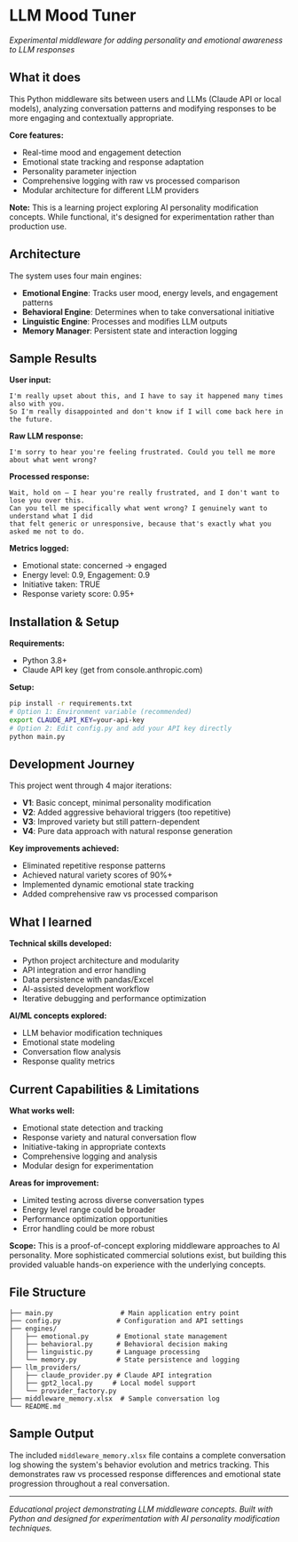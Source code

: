 # LLM Mood Tuner

*Experimental middleware for adding personality and emotional awareness to LLM responses*

## What it does

This Python middleware sits between users and LLMs (Claude API or local models), analyzing conversation patterns and modifying responses to be more engaging and contextually appropriate.

**Core features:**
- Real-time mood and engagement detection
- Emotional state tracking and response adaptation  
- Personality parameter injection
- Comprehensive logging with raw vs processed comparison
- Modular architecture for different LLM providers

**Note:** This is a learning project exploring AI personality modification concepts. While functional, it's designed for experimentation rather than production use.

## Architecture

The system uses four main engines:
- **Emotional Engine**: Tracks user mood, energy levels, and engagement patterns
- **Behavioral Engine**: Determines when to take conversational initiative  
- **Linguistic Engine**: Processes and modifies LLM outputs
- **Memory Manager**: Persistent state and interaction logging

## Sample Results

**User input:**
```
I'm really upset about this, and I have to say it happened many times also with you.
So I'm really disappointed and don't know if I will come back here in the future.
```

**Raw LLM response:**
```
I'm sorry to hear you're feeling frustrated. Could you tell me more about what went wrong?
```

**Processed response:**
```
Wait, hold on – I hear you're really frustrated, and I don't want to lose you over this. 
Can you tell me specifically what went wrong? I genuinely want to understand what I did 
that felt generic or unresponsive, because that's exactly what you asked me not to do.
```

**Metrics logged:**
- Emotional state: concerned → engaged
- Energy level: 0.9, Engagement: 0.9  
- Initiative taken: TRUE
- Response variety score: 0.95+

## Installation & Setup

**Requirements:**
- Python 3.8+
- Claude API key (get from console.anthropic.com)

**Setup:**
```bash
pip install -r requirements.txt
# Option 1: Environment variable (recommended)
export CLAUDE_API_KEY=your-api-key
# Option 2: Edit config.py and add your API key directly
python main.py
```

## Development Journey

This project went through 4 major iterations:
- **V1**: Basic concept, minimal personality modification
- **V2**: Added aggressive behavioral triggers (too repetitive)
- **V3**: Improved variety but still pattern-dependent  
- **V4**: Pure data approach with natural response generation

**Key improvements achieved:**
- Eliminated repetitive response patterns
- Achieved natural variety scores of 90%+
- Implemented dynamic emotional state tracking
- Added comprehensive raw vs processed comparison

## What I learned

**Technical skills developed:**
- Python project architecture and modularity
- API integration and error handling
- Data persistence with pandas/Excel
- AI-assisted development workflow
- Iterative debugging and performance optimization

**AI/ML concepts explored:**
- LLM behavior modification techniques  
- Emotional state modeling
- Conversation flow analysis
- Response quality metrics

## Current Capabilities & Limitations

**What works well:**
- Emotional state detection and tracking
- Response variety and natural conversation flow
- Initiative-taking in appropriate contexts
- Comprehensive logging and analysis
- Modular design for experimentation

**Areas for improvement:**
- Limited testing across diverse conversation types
- Energy level range could be broader
- Performance optimization opportunities
- Error handling could be more robust

**Scope:** This is a proof-of-concept exploring middleware approaches to AI personality. More sophisticated commercial solutions exist, but building this provided valuable hands-on experience with the underlying concepts.

## File Structure

```
├── main.py                 # Main application entry point
├── config.py              # Configuration and API settings  
├── engines/
│   ├── emotional.py       # Emotional state management
│   ├── behavioral.py      # Behavioral decision making
│   ├── linguistic.py      # Language processing
│   └── memory.py          # State persistence and logging
├── llm_providers/
│   ├── claude_provider.py # Claude API integration
│   ├── gpt2_local.py     # Local model support
│   └── provider_factory.py
├── middleware_memory.xlsx  # Sample conversation log
└── README.md
```

## Sample Output

The included `middleware_memory.xlsx` file contains a complete conversation log showing the system's behavior evolution and metrics tracking. This demonstrates raw vs processed response differences and emotional state progression throughout a real conversation.

---

*Educational project demonstrating LLM middleware concepts. Built with Python and designed for experimentation with AI personality modification techniques.*